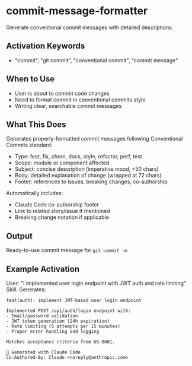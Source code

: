 # commit-message-formatter

Generate conventional commit messages with detailed descriptions.

## Activation Keywords
- "commit", "git commit", "conventional commit", "commit message"

## When to Use
- User is about to commit code changes
- Need to format commit in conventional commits style
- Writing clear, searchable commit messages

## What This Does
Generates properly-formatted commit messages following Conventional Commits standard:
- Type: feat, fix, chore, docs, style, refactor, perf, test
- Scope: module or component affected
- Subject: concise description (imperative mood, <50 chars)
- Body: detailed explanation of change (wrapped at 72 chars)
- Footer: references to issues, breaking changes, co-authorship

Automatically includes:
- Claude Code co-authorship footer
- Link to related story/issue if mentioned
- Breaking change notation if applicable

## Output
Ready-to-use commit message for `git commit -m`

## Example Activation
User: "I implemented user login endpoint with JWT auth and rate limiting"
Skill: Generates:
```
feat(auth): implement JWT-based user login endpoint

Implemented POST /api/auth/login endpoint with:
- Email/password validation
- JWT token generation (24h expiration)
- Rate limiting (5 attempts per 15 minutes)
- Proper error handling and logging

Matches acceptance criteria from US-0001.

🤖 Generated with Claude Code
Co-Authored-By: Claude <noreply@anthropic.com>
```
